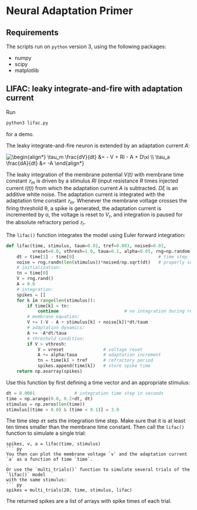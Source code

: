 # Neural Adaptation Primer

## Requirements

The scripts run on `python` version 3, using the following packages:

- numpy
- scipy
- matplotlib


## LIFAC: leaky integrate-and-fire with adaptation current

Run
``` sh
python3 lifac.py
```
for a demo.

The leaky integrate-and-fire neuron is extended by an adaptation current *A*:

<img src=
"https://render.githubusercontent.com/render/math?math=%5Clarge+%5Cdisplaystyle+%5Cbegin%7Balign%2A%7D%0A%5Ctau_m+%5Cfrac%7BdV%7D%7Bdt%7D+%26%3D+-+V+%2B+RI+-+A+%2B+D%5Cxi+%5C%5C%0A%5Ctau_a+%5Cfrac%7BdA%7D%7Bdt%7D+%26%3D+-A%0A%5Cend%7Balign%2A%7D%0A" 
alt="\begin{align*}
\tau_m \frac{dV}{dt} &= - V + RI - A + D\xi \\
\tau_a \frac{dA}{dt} &= -A
\end{align*}
">

The leaky integration of the membrane potential *V(t)* with membrane
time constant *&#120591;<sub>m</sub>* is driven by a stimulus *RI* (input
resistance *R* times injected current *I(t)*) from which the
adaptation current *A* is subtracted. *D&#958;* is an additive white
noise. The adaptation current is integrated with the adaptation time
constant *&#120591;<sub>m</sub>*. Whenever the membrane voltage crosses the
firing threshold &#952;, a spike is generated, the adaptation current
is incremented by &#945;, the voltage is reset to *V<sub>r</sub>*, and
integration is paused for the absolute refractory period *&#120591;<sub>r</sub>*.

The `lifac()` function integrates the model using Euler forward integration:
``` py
def lifac(time, stimulus, taum=0.01, tref=0.003, noised=0.01,
          vreset=0.0, vthresh=1.0, taua=0.1, alpha=0.05, rng=np.random):
    dt = time[1] - time[0]                                # time step
    noise = rng.randn(len(stimulus))*noised/np.sqrt(dt)   # properly scaled noise term
    # initialization:
    tn = time[0]
    V = rng.rand()
    A = 0.0
    # integration:
    spikes = []
    for k in range(len(stimulus)):
        if time[k] < tn:
            continue                         # no integration during refractory period
        # membrane equation:
        V += (-V - A + stimulus[k] + noise[k])*dt/taum
        # adaptation dynamics:
        A += -A*dt/taua
        # threshold condition:
        if V > vthresh:
            V = vreset               # voltage reset
            A += alpha/taua          # adaptation increment
            tn = time[k] + tref      # refractory period
            spikes.append(time[k])   # store spike time
    return np.asarray(spikes)
```

Use this function by first defining a time vector and an appropriate stimulus:
``` py
dt = 0.0001               # integration time step in seconds
time = np.arange(0.0, 0.2+dt, dt)
stimulus = np.zeros(len(time))
stimulus[(time > 0.0) & (time < 0.1)] = 3.0
```
The time step `dt` sets the integration time step. Make sure that it is at least
ten times smaller than the membrane time constant.
Then call the `lifac()` function to simulate a single trial:
```
spikes, v, a = lifac(time, stimulus)
``` py
You then can plot the membrane voltage `v` and the adaptation current
`a` as a function of time `time`.

Or use the `multi_trials()` function to simulate several trials of the `lifac()` model
with the same stimulus:
``` py
spikes = multi_trials(20, time, stimulus, lifac)
```
The returned spikes are a list of arrays with spike times of each trial.

